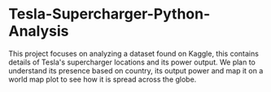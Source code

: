 # Tesla-Supercharger-Python-Analysis
This project focuses on analyzing a dataset found on Kaggle, this contains details of Tesla's supercharger locations and its power output. We plan to understand its presence based on country, its output power and map it on a world map plot to see how it is spread across the globe. 
